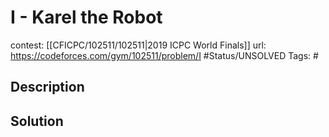 # I - Karel the Robot

contest: [[CFICPC/102511/102511|2019 ICPC World Finals]]
url: https://codeforces.com/gym/102511/problem/I
#Status/UNSOLVED
Tags: #

## Description

## Solution

